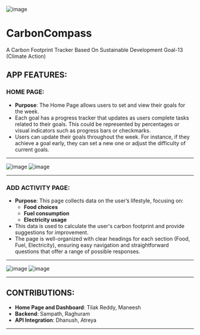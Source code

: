 ![image](https://github.com/user-attachments/assets/1545e684-7dd3-4afb-baf2-86b2ae98c057)
# CarbonCompass
A Carbon Footprint Tracker Based On Sustainable Development Goal-13 (Climate Action)


## APP FEATURES:

### HOME PAGE:
- **Purpose**: The Home Page allows users to set and view their goals for the week.
- Each goal has a progress tracker that updates as users complete tasks related to their goals. This could be represented by percentages or visual indicators such as progress bars or checkmarks.
- Users can update their goals throughout the week. For instance, if they achieve a goal early, they can set a new one or adjust the difficulty of current goals.
---
  ![image](https://github.com/user-attachments/assets/42dcef6b-2e5c-491a-97c7-be2f52598c30)
  ![image](https://github.com/user-attachments/assets/fc0f4504-ccc8-4699-b962-5bdc2625403a)


---
### ADD ACTIVITY PAGE:
- **Purpose**: This page collects data on the user’s lifestyle, focusing on:
  - **Food choices**
  - **Fuel consumption**
  - **Electricity usage**
- This data is used to calculate the user's carbon footprint and provide suggestions for improvement.
- The page is well-organized with clear headings for each section (Food, Fuel, Electricity), ensuring easy navigation and straightforward questions that offer a range of possible responses.
---
![image](https://github.com/user-attachments/assets/718e8e1a-30b1-4e6e-866e-699f802041f3)
![image](https://github.com/user-attachments/assets/2ab64ab0-d485-4463-8a60-f778d1fb48af)


---

## CONTRIBUTIONS:

- **Home Page and Dashboard**: Tilak Reddy, Maneesh
- **Backend**: Sampath, Raghuram
- **API Integration**: Dhanush, Atreya

---

